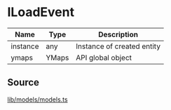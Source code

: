 # ILoadEvent

| Name     | Type  | Description                |
| -------- | ----- | -------------------------- |
| instance | any   | Instance of created entity |
| ymaps    | YMaps | API global object          |

## Source

[lib/models/models.ts](https://github.com/ddubrava/angular8-yandex-maps/blob/master/projects/angular8-yandex-maps/src/lib/models/models.ts)
